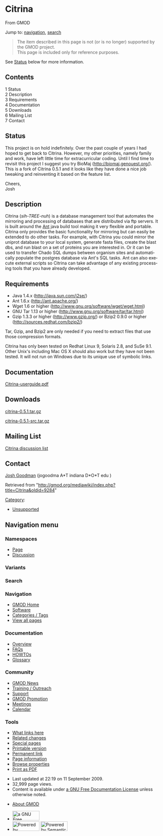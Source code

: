 <div id="mw-page-base" class="noprint">

</div>

<div id="mw-head-base" class="noprint">

</div>

<div id="content" class="mw-body" role="main">

<span id="top"></span>

<div id="mw-js-message" style="display:none;">

</div>



# <span dir="auto">Citrina</span>

<div id="bodyContent">

<div id="siteSub">

From GMOD

</div>

<div id="contentSub">

</div>

<div id="jump-to-nav" class="mw-jump">

Jump to: [navigation](#mw-navigation), [search](#p-search)

</div>

<div id="mw-content-text" class="mw-content-ltr" lang="en" dir="ltr">

> The item described in this page is not (or is no longer) supported by
> the GMOD project.  
> This page is included only for reference purposes.

See [Status](#Status) below for more information.

  

<div id="toc" class="toc">

<div id="toctitle">

## Contents

</div>

- [<span class="tocnumber">1</span>
  <span class="toctext">Status</span>](#Status)
- [<span class="tocnumber">2</span>
  <span class="toctext">Description</span>](#Description)
- [<span class="tocnumber">3</span>
  <span class="toctext">Requirements</span>](#Requirements)
- [<span class="tocnumber">4</span>
  <span class="toctext">Documentation</span>](#Documentation)
- [<span class="tocnumber">5</span>
  <span class="toctext">Downloads</span>](#Downloads)
- [<span class="tocnumber">6</span> <span class="toctext">Mailing
  List</span>](#Mailing_List)
- [<span class="tocnumber">7</span>
  <span class="toctext">Contact</span>](#Contact)

</div>

## <span id="Status" class="mw-headline">Status</span>

This project is on hold indefinitely. Over the past couple of years I
had hoped to get back to Citrina. However, my other priorities, namely
family and work, have left little time for extracurricular coding. Until
I find time to revisit this project I suggest you try BioMaj
(<a href="http://biomaj.genouest.org/" class="external free"
rel="nofollow">http://biomaj.genouest.org/</a>). This is a fork of
Citrina 0.5.1 and it looks like they have done a nice job tweaking and
reinventing it based on the feature list.

Cheers,  
Josh

## <span id="Description" class="mw-headline">Description</span>

Citrina (*sih-TREE-nuh*) is a database management tool that automates
the mirroring and processing of databases that are distributed via ftp
servers. It is built around the
<a href="http://en.wikipedia.org/wiki/Ant" class="extiw"
title="wp:Ant">Ant</a> java build tool making it very flexible and
portable. Citrina only provides the basic functionality for mirroring
but can easily be extended to do other tasks. For example, with Citrina
you could mirror the uniprot database to your local system, generate
fasta files, create the blast dbs, and run blast on a set of proteins
you are interested in. Or it can be used to transfer Chado SQL dumps
between organism sites and automatically populate the postgres database
via Ant's SQL tasks. Ant can also execute external scripts so Citrina
can take advantage of any existing processing tools that you have
already developed.

  

## <span id="Requirements" class="mw-headline">Requirements</span>

- Java 1.4.x (<a href="http://java.sun.com/j2se/" class="external free"
  rel="nofollow">http://java.sun.com/j2se/</a>)
- Ant 1.6.x (<a href="http://ant.apache.org" class="external text"
  rel="nofollow">http://ant.apache.org/</a>)
- Wget 1.6 or higher
  (<a href="http://www.gnu.org/software/wget/wget.html"
  class="external free"
  rel="nofollow">http://www.gnu.org/software/wget/wget.html</a>)
- GNU Tar 1.13 or higher
  (<a href="http://www.gnu.org/software/tar/tar.html" class="external free"
  rel="nofollow">http://www.gnu.org/software/tar/tar.html</a>)
- Gzip 1.3.3 or higher
  (<a href="http://www.gzip.org/" class="external free"
  rel="nofollow">http://www.gzip.org/</a>) or Bzip2 0.9.0 or higher
  (<a href="http://sources.redhat.com/bzip2/" class="external free"
  rel="nofollow">http://sources.redhat.com/bzip2/</a>)

Tar, Gzip, and Bzip2 are only needed if you need to extract files that
use those compression formats.

Citrina has only been tested on Redhat Linux 9, Solaris 2.8, and SuSe
9.1. Other Unix's including Mac OS X should also work but they have not
been tested. It will not run on Windows due to its unique use of
symbolic links.

  

## <span id="Documentation" class="mw-headline">Documentation</span>

<a href="../mediawiki/images/3/3b/Citrina-userguide.pdf"
class="internal" title="Citrina-userguide.pdf">Citrina-userguide.pdf</a>

  

## <span id="Downloads" class="mw-headline">Downloads</span>

<a
href="http://prdownloads.sourceforge.net/gmod/citrina-0.5.1.tar.gz?download"
class="external text" rel="nofollow">citrina-0.5.1.tar.gz</a>

<a
href="http://prdownloads.sourceforge.net/gmod/citrina-0.5.1-src.tar.gz?download"
class="external text" rel="nofollow">citrina-0.5.1-src.tar.gz</a>

  

## <span id="Mailing_List" class="mw-headline">Mailing List</span>

<a
href="http://sourceforge.net/mailarchive/forum.php?forum=gmod-citrina"
class="external text" rel="nofollow">Citrina discussion list</a>

  

## <span id="Contact" class="mw-headline">Contact</span>

[Josh Goodman](User:Jogoodma "User:Jogoodma") (jogoodma A\*T indiana
D\*O\*T edu )

</div>

<div class="printfooter">

Retrieved from
"<http://gmod.org/mediawiki/index.php?title=Citrina&oldid=9284>"

</div>

<div id="catlinks" class="catlinks">

<div id="mw-normal-catlinks" class="mw-normal-catlinks">

[Category](Special:Categories "Special:Categories"):

- [Unsupported](Category:Unsupported "Category:Unsupported")

</div>

</div>

<div class="visualClear">

</div>

</div>

</div>

<div id="mw-navigation">

## Navigation menu

<div id="mw-head">



<div id="left-navigation">

<div id="p-namespaces" class="vectorTabs" role="navigation"
aria-labelledby="p-namespaces-label">

### Namespaces

- <span id="ca-nstab-main"><a href="Citrina" accesskey="c"
  title="View the content page [c]">Page</a></span>
- <span id="ca-talk"><a
  href="http://gmod.org/mediawiki/index.php?title=Talk:Citrina&amp;action=edit&amp;redlink=1"
  accesskey="t"
  title="Discussion about the content page [t]">Discussion</a></span>

</div>

<div id="p-variants" class="vectorMenu emptyPortlet" role="navigation"
aria-labelledby="p-variants-label">

### 

### Variants[](#)

<div class="menu">

</div>

</div>

</div>

<div id="right-navigation">





</div>

<div id="p-search" role="search">

### Search

<div id="simpleSearch">

</div>

</div>

</div>

</div>

<div id="mw-panel">

<div id="p-logo" role="banner">

<a href="Main_Page"
style="background-image: url(../images/GMOD-cogs.png);"
title="Visit the main page"></a>

</div>

<div id="p-Navigation" class="portal" role="navigation"
aria-labelledby="p-Navigation-label">

### Navigation

<div class="body">

- <span id="n-GMOD-Home">[GMOD Home](Main_Page)</span>
- <span id="n-Software">[Software](GMOD_Components)</span>
- <span id="n-Categories-.2F-Tags">[Categories /
  Tags](Categories)</span>
- <span id="n-View-all-pages">[View all pages](Special:AllPages)</span>

</div>

</div>

<div id="p-Documentation" class="portal" role="navigation"
aria-labelledby="p-Documentation-label">

### Documentation

<div class="body">

- <span id="n-Overview">[Overview](Overview)</span>
- <span id="n-FAQs">[FAQs](Category:FAQ)</span>
- <span id="n-HOWTOs">[HOWTOs](Category:HOWTO)</span>
- <span id="n-Glossary">[Glossary](Glossary)</span>

</div>

</div>

<div id="p-Community" class="portal" role="navigation"
aria-labelledby="p-Community-label">

### Community

<div class="body">

- <span id="n-GMOD-News">[GMOD News](GMOD_News)</span>
- <span id="n-Training-.2F-Outreach">[Training /
  Outreach](Training_and_Outreach)</span>
- <span id="n-Support">[Support](Support)</span>
- <span id="n-GMOD-Promotion">[GMOD Promotion](GMOD_Promotion)</span>
- <span id="n-Meetings">[Meetings](Meetings)</span>
- <span id="n-Calendar">[Calendar](Calendar)</span>

</div>

</div>

<div id="p-tb" class="portal" role="navigation"
aria-labelledby="p-tb-label">

### Tools

<div class="body">

- <span id="t-whatlinkshere"><a href="Special:WhatLinksHere/Citrina" accesskey="j"
  title="A list of all wiki pages that link here [j]">What links here</a></span>
- <span id="t-recentchangeslinked"><a href="Special:RecentChangesLinked/Citrina" accesskey="k"
  title="Recent changes in pages linked from this page [k]">Related
  changes</a></span>
- <span id="t-specialpages"><a href="Special:SpecialPages" accesskey="q"
  title="A list of all special pages [q]">Special pages</a></span>
- <span id="t-print"><a
  href="http://gmod.org/mediawiki/index.php?title=Citrina&amp;printable=yes"
  rel="alternate" accesskey="p"
  title="Printable version of this page [p]">Printable version</a></span>
- <span id="t-permalink">[Permanent
  link](http://gmod.org/mediawiki/index.php?title=Citrina&oldid=9284 "Permanent link to this revision of the page")</span>
- <span id="t-info">[Page
  information](http://gmod.org/mediawiki/index.php?title=Citrina&action=info)</span>
- <span id="t-smwbrowselink"><a href="Special:Browse/Citrina" rel="smw-browse">Browse properties</a></span>
- <span id="t-pdf">[Print as
  PDF](http://gmod.org/mediawiki/index.php?title=Special:PdfPrint&page=Citrina)</span>

</div>

</div>

</div>

</div>

<div id="footer" role="contentinfo">

- <span id="footer-info-lastmod">Last updated at 22:19 on 11 September
  2009.</span>
- <span id="footer-info-viewcount">32,999 page views.</span>
- <span id="footer-info-copyright">Content is available under
  <a href="http://www.gnu.org/licenses/fdl-1.3.html" class="external"
  rel="nofollow">a GNU Free Documentation License</a> unless otherwise
  noted.</span>

<!-- -->

- <span id="footer-places-about">[About
  GMOD](GMOD:About "GMOD:About")</span>

<!-- -->

- <span id="footer-copyrightico">[<img src="http://www.gnu.org/graphics/gfdl-logo-small.png" width="88"
  height="31" alt="a GNU Free Documentation License" />](http://www.gnu.org/licenses/fdl-1.3.html)</span>
- <span id="footer-poweredbyico">[<img
  src="../mediawiki/skins/common/images/poweredby_mediawiki_88x31.png"
  width="88" height="31" alt="Powered by MediaWiki" />](http://www.mediawiki.org/)
  [<img
  src="../mediawiki/extensions/SemanticMediaWiki/resources/images/smw_button.png"
  width="88" height="31" alt="Powered by Semantic MediaWiki" />](https://www.semantic-mediawiki.org/wiki/Semantic_MediaWiki)</span>

<div style="clear:both">

</div>

</div>
